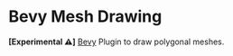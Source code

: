 # Bevy Mesh Drawing

**[Experimental ⚠️]** [Bevy][Bevy Engine Website] Plugin to draw polygonal meshes.

[Bevy Engine Website]: https://bevyengine.org/

